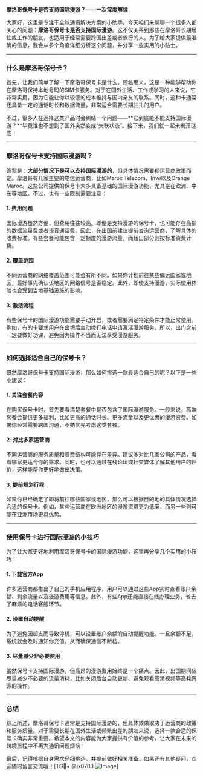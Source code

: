**摩洛哥保号卡是否支持国际漫游？——一次深度解读**

大家好，这里是专注于全球通讯解决方案的小助手。今天咱们来聊聊一个很多人都关心的问题：**摩洛哥保号卡是否支持国际漫游**。这不仅关系到那些在摩洛哥长期居住或工作的朋友，也适用于经常需要跨国出差或者旅行的人。为了给大家提供最准确的信息，我会从多个角度详细分析这个问题，并分享一些实用的小贴士。

---

### **什么是摩洛哥保号卡？**
首先，让我们简单了解一下摩洛哥保号卡是什么。顾名思义，这是一种能够帮助你在摩洛哥保持本地号码的SIM卡服务。对于在国外生活、工作或学习的人来说，它非常实用，因为它能让你以较低的成本维持与国内亲友的联系。同时，这种卡通常还具备一定的通话时长和数据流量，非常适合需要长期驻扎的用户。

不过，很多人在选择这类产品时会纠结一个问题——**它到底能不能支持国际漫游？**毕竟谁也不想到了国外突然变成“失联状态”。接下来，我们就一起来揭开谜底！

---

### **摩洛哥保号卡支持国际漫游吗？**
答案是：**大部分情况下是可以支持国际漫游的**，但具体情况需要视运营商政策而定。摩洛哥有几家主要的电信运营商，比如Maroc Telecom、Inwi以及Orange Maroc。这些公司提供的保号卡大多具备基础的国际漫游功能，尤其是在欧洲、中东等地区。不过，也有一些限制需要注意：

#### 1. **费用问题**
国际漫游虽然方便，但费用往往较高。即便是支持漫游的保号卡，也可能存在高额的数据流量费或者语音通话费。因此，在出国前建议提前咨询运营商，了解具体的收费标准。有些套餐可能包含一定额度的漫游流量，而超出部分则按标准资费计费。

#### 2. **覆盖范围**
不同运营商的网络覆盖范围可能会有所不同。如果你计划前往某些偏远国家或地区，最好事先确认该地区的网络信号是否稳定。此外，即使支持漫游，实际使用体验也会受到当地基础设施的影响。

#### 3. **激活流程**
有些保号卡的国际漫游功能需要手动开启，或者需要满足特定条件才能正常使用。例如，有的卡要求用户在出境后主动拨打电话申请激活漫游服务。所以，出门之前一定要做好功课，避免因为操作不当而无法享受漫游服务。

---

### **如何选择适合自己的保号卡？**
既然摩洛哥保号卡支持国际漫游，那么如何挑选一款最适合自己的呢？以下是一些小建议：

#### 1. **关注套餐内容**
在购买保号卡时，首先要看清楚套餐中是否包含了国际漫游服务。一般来说，高端套餐会提供更多福利，比如更高的通话时长、更多流量以及更优惠的漫游资费。如果你经常需要跨国沟通，不妨优先考虑这类套餐。

#### 2. **对比多家运营商**
不同运营商的服务质量和资费结构可能存在差异。建议多对比几家公司的产品，看看哪家更适合你的需求。同时，也可以通过在线论坛或社交媒体了解其他用户的评价，这样能帮你更好地做出决策。

#### 3. **提前规划行程**
如果你已经确定了即将前往哪些国家或地区，那么可以根据目的地的具体情况选择合适的保号卡。例如，某些运营商在欧洲地区的漫游资费更为低廉，而另一些则可能在亚洲市场更具优势。

---

### **使用保号卡进行国际漫游的小技巧**
为了让大家更好地利用摩洛哥保号卡的国际漫游功能，这里再分享几个实用的小技巧：

#### 1. **下载官方App**
许多运营商都推出了自己的手机应用程序，用户可以通过这些App实时查看账户余额、剩余流量以及漫游费用等信息。此外，有些App还能直接在线办理业务，省去了麻烦的电话客服环节。

#### 2. **设置自动提醒**
为了避免因超支而导致停机，可以设置账户余额的自动提醒功能。一旦余额不足，系统就会及时通知你充值，从而确保通信不断档。

#### 3. **尽量减少非必要使用**
虽然保号卡支持国际漫游，但高昂的漫游费用始终是一个痛点。因此，出国期间应尽量减少不必要的流量消耗，比如关闭后台自动更新、避免观看高清视频等高耗资源的操作。

---

### **总结**
综上所述，摩洛哥保号卡通常是支持国际漫游的，但具体效果取决于运营商的政策和服务质量。对于需要长期在国外生活或频繁出差的朋友来说，选择一款合适的保号卡确实非常重要。希望本文的内容能为大家提供有价值的参考，让大家在未来的跨境旅程中不再为通讯问题烦恼！

最后，记得根据自身需求仔细挑选，并提前做好相关准备。如果还有其他疑问，欢迎随时留言交流哦！[TG💪+ @jx0703 ![Image](https://github.com/user-attachments/assets/dbca1d08-cadb-493c-b0ec-ad6f7a83f270)]